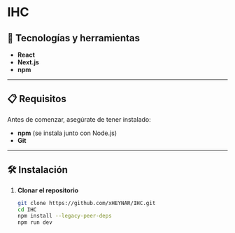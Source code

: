 # IHC

## 🚀 Tecnologías y herramientas

- **React**  
- **Next.js**  
- **npm** 

---

## 📋 Requisitos

Antes de comenzar, asegúrate de tener instalado:

- **npm** (se instala junto con Node.js)  
- **Git**  

---

## 🛠️ Instalación

1. **Clonar el repositorio**  
   ```bash
   git clone https://github.com/xHEYNAR/IHC.git
   cd IHC
   npm install --legacy-peer-deps
   npm run dev
